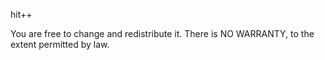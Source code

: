 hit++

You are free to change and redistribute it.  There is NO WARRANTY, to the extent permitted by law.

